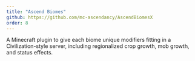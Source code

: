 ```yaml
---
title: "Ascend Biomes"
github: https://github.com/mc-ascendancy/AscendBiomesX
order: 8
---
```


A Minecraft plugin to give each biome unique modifiers fitting in a Civilization-style server, including regionalized crop growth, mob growth, and status effects.